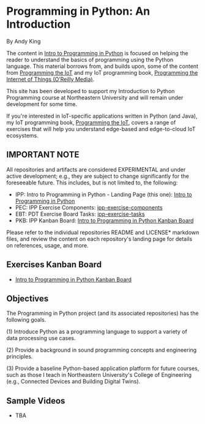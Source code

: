 # Programming in Python: An Introduction

By Andy King

The content in [Intro to Programming in Python](https://github.com/programming-in-python) is focused on helping the reader to understand the basics of programming using the Python language. This material borrows from, and builds upon, some of the content from [Programming the IoT](https://github.com/programming-the-iot) and my IoT programming book, [Programming the Internet of Things (O’Reilly Media)](https://learning.oreilly.com/library/view/programming-the-internet/9781492081401/).

This site has been developed to support my Introduction to Python Programming course at Northeastern University and will remain under development for some time.

If you're interested in IoT-specific applications written in Python (and Java), my IoT programming book, [Programming the IoT](https://learning.oreilly.com/library/view/programming-the-internet/9781492081401/), covers a range of exercises that will help you understand edge-based and edge-to-cloud IoT ecosystems.

## IMPORTANT NOTE

All repositories and artifacts are considered EXPERIMENTAL and under active development; e.g., they are subject to change significantly for the foreseeable future. This includes, but is not limited to, the following:
- IPP: Intro to Programming in Python - Landing Page (this one): [Intro to Programming in Python](https://github.com/programming-in-python)
- PEC: IPP Exercise Components: [ipp-exercise-components](https://github.com/programming-in-python/ipp-exercise-components)
- EBT: PDT Exercise Board Tasks: [ipp-exercise-tasks](https://github.com/programming-digital-twins/pdt-exercise-tasks)
- PKB: IPP Kanban Board: [Intro to Programming in Python Kanban Board](https://github.com/orgs/programming-in-python/projects/1)

Please refer to the individual repositories README and LICENSE* markdown files, and review the content on each repository's landing page for details on references, usage, and more.

## Exercises Kanban Board

- [Intro to Programming in Python Kanban Board](https://github.com/orgs/programming-in-python/projects/1)

## Objectives

The Programming in Python project (and its associated repositories) has the following goals.

(1) Introduce Python as a programming language to support a variety of data processing use cases.

(2) Provide a background in sound programming concepts and engineering principles.

(3) Provide a baseline Python-based application platform for future courses, such as those I teach in Northeastern University's College of Engineering (e.g., Connected Devices and Building Digital Twins).

## Sample Videos

- TBA
